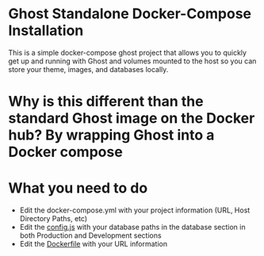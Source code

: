 # Ghost Standalone Docker-Compose Installation
This is a simple docker-compose ghost project that allows you to quickly get up and running with Ghost and volumes mounted to the host so you can store your theme, images, and databases locally.

# Why is this different than the standard Ghost image on the Docker hub? By wrapping Ghost into a Docker compose 

# What you need to do
* Edit the docker-compose.yml with your project information (URL, Host Directory Paths, etc)
* Edit the [config.js](https://github.com/vegasbrianc/Ghost-Standalone/blob/master/ghost/config.js) with your database paths in the database section in both Production and Development sections 
* Edit the [Dockerfile](https://github.com/vegasbrianc/Ghost-Standalone/blob/master/ghost/Dockerfile) with your URL information
